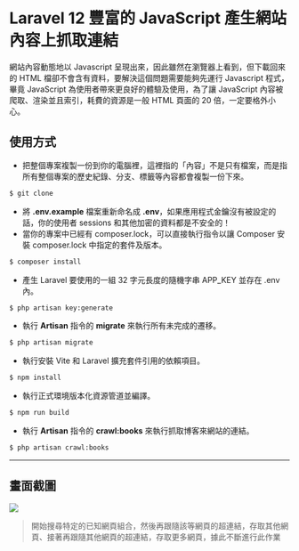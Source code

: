 # Laravel 12 豐富的 JavaScript 產生網站內容上抓取連結

網站內容動態地以 Javascript 呈現出來，因此雖然在瀏覽器上看到，但下載回來的 HTML 檔卻不會含有資料，要解決這個問題需要能夠先運行 Javascript 程式，畢竟 JavaScript 為使用者帶來更良好的體驗及使用，為了讓 JavaScript 內容被爬取、渲染並且索引，耗費的資源是一般 HTML 頁面的 20 倍，一定要格外小心。

## 使用方式
- 把整個專案複製一份到你的電腦裡，這裡指的「內容」不是只有檔案，而是指所有整個專案的歷史紀錄、分支、標籤等內容都會複製一份下來。
```sh
$ git clone
```
- 將 __.env.example__ 檔案重新命名成 __.env__，如果應用程式金鑰沒有被設定的話，你的使用者 sessions 和其他加密的資料都是不安全的！
- 當你的專案中已經有 composer.lock，可以直接執行指令以讓 Composer 安裝 composer.lock 中指定的套件及版本。
```sh
$ composer install
```
- 產生 Laravel 要使用的一組 32 字元長度的隨機字串 APP_KEY 並存在 .env 內。
```sh
$ php artisan key:generate
```
- 執行 __Artisan__ 指令的 __migrate__ 來執行所有未完成的遷移。
```sh
$ php artisan migrate
```
- 執行安裝 Vite 和 Laravel 擴充套件引用的依賴項目。
```sh
$ npm install
```
- 執行正式環境版本化資源管道並編譯。
```sh
$ npm run build
```
- 執行 __Artisan__ 指令的 __crawl:books__ 來執行抓取博客來網站的連結。
```sh
$ php artisan crawl:books
```

----

## 畫面截圖
![](https://i.imgur.com/35AePTf.png)
> 開始搜尋特定的已知網頁組合，然後再跟隨該等網頁的超連結，存取其他網頁、接著再跟隨其他網頁的超連結，存取更多網頁，據此不斷進行此作業
